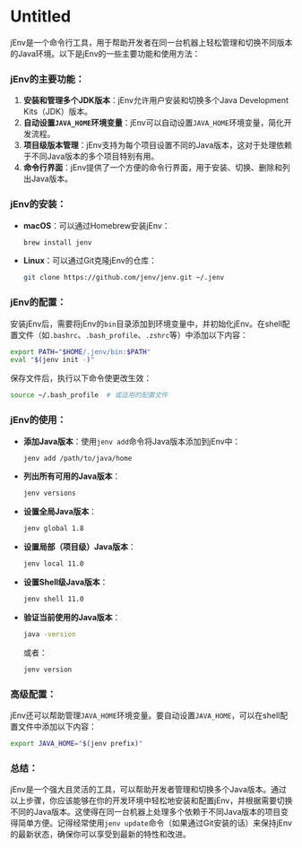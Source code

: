 # Untitled

jEnv是一个命令行工具，用于帮助开发者在同一台机器上轻松管理和切换不同版本的Java环境。以下是jEnv的一些主要功能和使用方法：

### jEnv的主要功能：

1. **安装和管理多个JDK版本**：jEnv允许用户安装和切换多个Java Development Kits（JDK）版本。
2. **自动设置**​**​`JAVA_HOME`​**​**环境变量**：jEnv可以自动设置`JAVA_HOME`​环境变量，简化开发流程。
3. **项目级版本管理**：jEnv支持为每个项目设置不同的Java版本，这对于处理依赖于不同Java版本的多个项目特别有用。
4. **命令行界面**：jEnv提供了一个方便的命令行界面，用于安装、切换、删除和列出Java版本。

### jEnv的安装：

* **macOS**：可以通过Homebrew安装jEnv：

  ```bash
  brew install jenv
  ```
* **Linux**：可以通过Git克隆jEnv的仓库：

  ```bash
  git clone https://github.com/jenv/jenv.git ~/.jenv
  ```

### jEnv的配置：

安装jEnv后，需要将jEnv的`bin`​目录添加到环境变量中，并初始化jEnv。在shell配置文件（如`.bashrc`​、`.bash_profile`​、`.zshrc`​等）中添加以下内容：

```bash
export PATH="$HOME/.jenv/bin:$PATH"
eval "$(jenv init -)"
```

保存文件后，执行以下命令使更改生效：

```bash
source ~/.bash_profile  # 或适用的配置文件
```

### jEnv的使用：

* **添加Java版本**：使用`jenv add`​命令将Java版本添加到jEnv中：

  ```bash
  jenv add /path/to/java/home
  ```
* **列出所有可用的Java版本**：

  ```bash
  jenv versions
  ```
* **设置全局Java版本**：

  ```bash
  jenv global 1.8
  ```
* **设置局部（项目级）Java版本**：

  ```bash
  jenv local 11.0
  ```
* **设置Shell级Java版本**：

  ```bash
  jenv shell 11.0
  ```
* **验证当前使用的Java版本**：

  ```bash
  java -version
  ```

  或者：

  ```bash
  jenv version
  ```

### 高级配置：

jEnv还可以帮助管理`JAVA_HOME`​环境变量。要自动设置`JAVA_HOME`​，可以在shell配置文件中添加以下内容：

```bash
export JAVA_HOME="$(jenv prefix)"
```

### 总结：

jEnv是一个强大且灵活的工具，可以帮助开发者管理和切换多个Java版本。通过以上步骤，你应该能够在你的开发环境中轻松地安装和配置jEnv，并根据需要切换不同的Java版本。这使得在同一台机器上处理多个依赖于不同Java版本的项目变得简单方便。记得经常使用`jenv update`​命令（如果通过Git安装的话）来保持jEnv的最新状态，确保你可以享受到最新的特性和改进。
